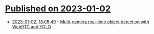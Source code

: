 # [Published on 2023-01-02](index.md)

* [2023-01-02, 18:05:49](https://news.ycombinator.com/item?id=34221287) - [Multi-camera real-time object detection with WebRTC and YOLO](https://softwarescalability.com/editorial/real-time-object-detection-with-webrtc-and-yolo)
